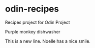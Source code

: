 # odin-recipes
Recipes project for Odin Project

Purple monkey dishwasher


This is a new line. Noelle has a nice smile.